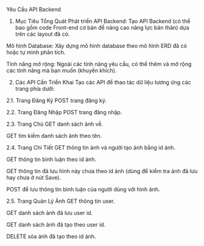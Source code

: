 Yêu Cầu API Backend
1. Mục Tiêu Tổng Quát
Phát triển API Backend: Tạo API Backend (có thể bao gồm code Front-end cơ bản để nâng cao năng lực bản thân) dựa trên các layout đã có.

Mô hình Database: Xây dựng mô hình database theo mô hình ERD đã có hoặc tự mình phân tích.

Tính năng mở rộng: Ngoài các tính năng yêu cầu, có thể thêm và mở rộng các tính năng mà bạn muốn (khuyến khích).

2. Các API Cần Triển Khai
Tạo các API để thao tác dữ liệu tương ứng các trang phía dưới:

2.1. Trang Đăng Ký
POST trang đăng ký.

2.2. Trang Đăng Nhập
POST trang đăng nhập.

2.3. Trang Chủ
GET danh sách ảnh về.

GET tìm kiếm danh sách ảnh theo tên.

2.4. Trang Chi Tiết
GET thông tin ảnh và người tạo ảnh bằng id ảnh.

GET thông tin bình luận theo id ảnh.

GET thông tin đã lưu hình này chưa theo id ảnh (dùng để kiểm tra ảnh đã lưu hay chưa ở nút Save).

POST để lưu thông tin bình luận của người dùng với hình ảnh.

2.5. Trang Quản Lý Ảnh
GET thông tin user.

GET danh sách ảnh đã lưu user id.

GET danh sách ảnh đã tạo theo user id.

DELETE xóa ảnh đã tạo theo id ảnh.
